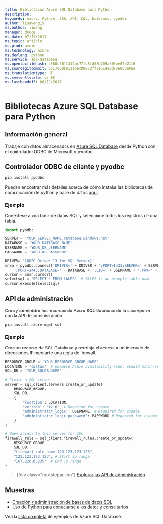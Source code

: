 ```yaml
---
title: Bibliotecas Azure SQL Database para Python
description: 
keywords: Azure, Python, SDK, API, SQL, Database, pyodbc
author: lisawong19
ms.author: liwong
manager: douge
ms.date: 07/11/2017
ms.topic: article
ms.prod: azure
ms.technology: azure
ms.devlang: python
ms.service: sql-database
ms.openlocfilehash: b580c5011412bc77fd8fd55b709a305be07e2316
ms.sourcegitcommit: 3617d0db0111bbc00072ff8161de2d76606ce0ea
ms.translationtype: HT
ms.contentlocale: es-ES
ms.lasthandoff: 08/18/2017
---
```

# <a name="azure-sql-database-libraries-for-python"></a>Bibliotecas Azure SQL Database para Python

## <a name="overview"></a>Información general

Trabaje con datos almacenados en [Azure SQL Database](/azure/sql-database/sql-database-technical-overview) desde Python con el controlador ODBC de Microsoft y pyodbc. 

## <a name="client-odbc-driver-and-pyodbc"></a>Controlador ODBC de cliente y pyodbc

```bash
pip install pyodbc
```
Pueden encontrar más detalles acerca de cómo instalar las bibliotecas de comunicación de python y base de datos [aquí](https://docs.microsoft.com/azure/sql-database/sql-database-connect-query-python#install-the-python-and-database-communication-libraries).

### <a name="example"></a>Ejemplo

Conéctese a una base de datos SQL y seleccione todos los registros de una tabla.

```python
import pyodbc 

SERVER = 'YOUR_SERVER_NAME.database.windows.net'
DATABASE = 'YOUR_DATABASE_NAME'
USERNAME = 'YOUR_DB_USERNAME'
PASSWORD = 'YOUR_DB_PASSWORD'

DRIVER= '{ODBC Driver 13 for SQL Server}'
cnxn = pyodbc.connect('DRIVER=' + DRIVER + ';PORT=1433;SERVER=' + SERVER +
    ';PORT=1443;DATABASE=' + DATABASE + ';UID=' + USERNAME + ';PWD=' + PASSWORD)
cursor = cnxn.cursor()
selectsql = "SELECT * FROM SALES"  # SALES is an example table name
cursor.execute(selectsql)
```

## <a name="management-api"></a>API de administración

Cree y administre los recursos de Azure SQL Database de la suscripción con la API de administración. 

```bash
pip install azure-mgmt-sql
```

### <a name="example"></a>Ejemplo

Cree un recurso de SQL Database y restrinja el acceso a un intervalo de direcciones IP mediante una regla de firewall.

```python
RESOURCE_GROUP = 'YOUR_RESOURCE_GROUP_NAME'
LOCATION = 'eastus'  # example Azure availability zone, should match resource group
SQL_DB = 'YOUR_SQLDB_NAME'

# Create a SQL server
server = sql_client.servers.create_or_update(
    RESOURCE_GROUP,
    SQL_DB,
    {
        'location': LOCATION,
        'version': '12.0', # Required for create
        'administrator_login': USERNAME, # Required for create
        'administrator_login_password': PASSWORD # Required for create
    }
)

# Open access to this server for IPs
firewall_rule = sql_client.firewall_rules.create_or_update(
    RESOURCE_GROUP
    SQL_DB,
    "firewall_rule_name_123.123.123.123",
    "123.123.123.123", # Start ip range
    "167.220.0.235"  # End ip range
)
```
> [!div class="nextstepaction"]
> [Explorar las API de administración](/python/api/overview/azure/sql/managementlibrary)

## <a name="samples"></a>Muestras

* [Creación y administración de bases de datos SQL][1]    
* [Uso de Python para conectarse a los datos y consultarlos][2]   

[1]: https://github.com/Azure-Samples/sql-database-python-manage
[2]: https://docs.microsoft.com/azure/sql-database/sql-database-connect-query-python

Vea la [lista completa](https://azure.microsoft.com/resources/samples/?platform=python&term=SQL) de ejemplos de Azure SQL Database. 